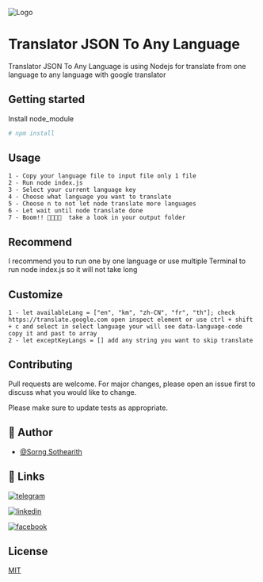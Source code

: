 
![Logo](https://www.kindpng.com/picc/m/656-6562886_google-translate-logo-google-translate-hd-png-download.png)
# Translator JSON To Any Language 

Translator JSON To Any Language is using Nodejs for translate from one language to any language with google translator

## Getting started

Install node_module

```bash
# npm install
```

## Usage

```nodejs
1 - Copy your language file to input file only 1 file
2 - Run node index.js
3 - Select your current language key
4 - Choose what language you want to translate
5 - Choose n to not let node translate more languages 
6 - Let wait until node translate done
7 - Boom!! 🚀🚀💥💥  take a look in your output folder
```
## Recommend 
 I recommend you to run one by one language or use multiple Terminal to run node index.js so it will not take long
## Customize
```nodejs
1 - let availableLang = ["en", "km", "zh-CN", "fr", "th"]; check https://translate.google.com open inspect element or use ctrl + shift + c and select in select language your will see data-language-code copy it and past to array
2 - let exceptKeyLangs = [] add any string you want to skip translate
```
## Contributing
Pull requests are welcome. For major changes, please open an issue first to discuss what you would like to change.

Please make sure to update tests as appropriate.
## 🥷 Author
- [@Sorng Sothearith](https://www.linkedin.com/in/sorng-sothearith-431442105/)

## 🔗 Links
[![telegram](https://img.shields.io/badge/Telegram-2CA5E0?style=for-the-badge&logo=telegram&logoColor=white)](https://t.me/sorng_sothearith)

[![linkedin](https://img.shields.io/badge/linkedin-0A66C2?style=for-the-badge&logo=linkedin&logoColor=white)](https://www.linkedin.com/in/sorng-sothearith-431442105/)

[![facebook](https://img.shields.io/badge/Facebook-1877F2?style=for-the-badge&logo=facebook&logoColor=white)](https://www.facebook.com/sorngsothearith.asiansolution/)




## License
[MIT](https://choosealicense.com/licenses/mit/)
